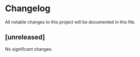 # Changelog

All notable changes to this project will be documented in this file.


## [unreleased]


No significant changes.

<!-- generated by git-cliff -->
